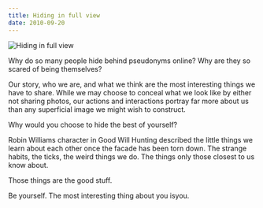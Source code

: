 ```yaml
---
title: Hiding in full view
date: 2010-09-20
---
```


![Hiding in full view](https://source.unsplash.com/X6cChncECA8/1600x900)

Why do so many people hide behind pseudonyms online? Why are they so scared of being themselves?

Our story, who we are, and what we think are the most interesting things we have to share. While we may choose to conceal what we look like by either not sharing photos, our actions and interactions portray far more about us than any superficial image we might wish to construct.

Why would you choose to hide the best of yourself?

Robin Williams character in Good Will Hunting described the little things we learn about each other once the facade has been torn down. The strange habits, the ticks, the weird things we do. The things only those closest to us know about.

Those things are the good stuff.

Be yourself. The most interesting thing about you isyou.
